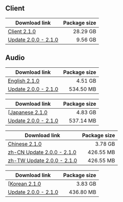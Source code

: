 ## Client

| Download link | Package size |
| ------------- | ------------:|
| [Client 2.1.0](https://autopatchos.starrails.com/client/download/20240315112058_ccCKIhL7nSrowkqT/PC/StarRail_2.1.0.zip) | 28.29 GB |    
| [Update 2.0.0 - 2.1.0](https://autopatchos.starrails.com/client/hkrpg_global/35/game_2.0.0_2.1.0_hdiff_KGdFk3qyvf4eYWCz.zip) | 9.56 GB |


## Audio

| Download link | Package size |
| ------------- | ------------:|
| [English 2.1.0](https://autopatchos.starrails.com/client/download/20240315112058_ccCKIhL7nSrowkqT/PC/English.zip) | 4.51 GB |
| [Update 2.0.0 - 2.1.0](https://autopatchos.starrails.com/client/hkrpg_global/35/en-us_2.0.0_2.1.0_hdiff_H9An1j0dDBS4MXzZ.zip) | 534.50 MB |

| Download link | Package size |
| ------------- | ------------:|
| [[Japanese 2.1.0](https://autopatchos.starrails.com/client/download/20240315112058_ccCKIhL7nSrowkqT/PC/Japanese.zip) | 4.83 GB |
| [Update 2.0.0 - 2.1.0](https://autopatchos.starrails.com/client/hkrpg_global/35/ja-jp_2.0.0_2.1.0_hdiff_m4tcYvbVFShTAyKM.zip) | 537.14 MB |

| Download link | Package size |
| ------------- | ------------:|
| [Chinese 2.1.0](https://autopatchos.starrails.com/client/download/20240315112058_ccCKIhL7nSrowkqT/PC/Chinese.zip) | 3.78 GB |
| [zh-CN Update 2.0.0 - 2.1.0](https://autopatchos.starrails.com/client/hkrpg_global/35/zh-cn_2.0.0_2.1.0_hdiff_eaKXmEoGYjADIQwP.zip) | 426.55 MB |
| [zh-TW Update 2.0.0 - 2.1.0](https://autopatchos.starrails.com/client/hkrpg_global/35/zh-tw_2.0.0_2.1.0_hdiff_oBEvD0mikIOdqMK8.zip) | 426.55 MB |

| Download link | Package size |
| ------------- | ------------:|
| [[Korean 2.1.0](https://autopatchos.starrails.com/client/download/20240315112058_ccCKIhL7nSrowkqT/PC/Korean.zip) | 3.83 GB |
| [Update 2.0.0 - 2.1.0](https://autopatchos.starrails.com/client/hkrpg_global/35/ko-kr_2.0.0_2.1.0_hdiff_pzIKMLf3JkQiaUYt.zip) | 436.80 MB |
